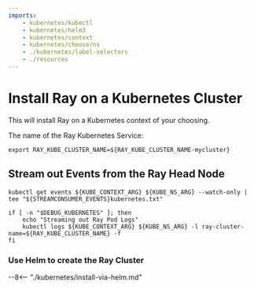```yaml
---
imports:
    - kubernetes/kubectl
    - kubernetes/helm3
    - kubernetes/context
    - kubernetes/choose/ns
    - ./kubernetes/label-selectors
    - ./resources
---
```


# Install Ray on a Kubernetes Cluster

This will install Ray on a Kubernetes context of your choosing.

The name of the Ray Kubernetes Service:

```shell
export RAY_KUBE_CLUSTER_NAME=${RAY_KUBE_CLUSTER_NAME-mycluster}
```

## Stream out Events from the Ray Head Node

```shell.async
kubectl get events ${KUBE_CONTEXT_ARG} ${KUBE_NS_ARG} --watch-only | tee "${STREAMCONSUMER_EVENTS}kubernetes.txt"
```

```shell.async
if [ -n "$DEBUG_KUBERNETES" ]; then
    echo "Streaming out Ray Pod Logs"
    kubectl logs ${KUBE_CONTEXT_ARG} ${KUBE_NS_ARG} -l ray-cluster-name=${RAY_KUBE_CLUSTER_NAME} -f
fi
```

### Use Helm to create the Ray Cluster

--8<-- "./kubernetes/install-via-helm.md"
